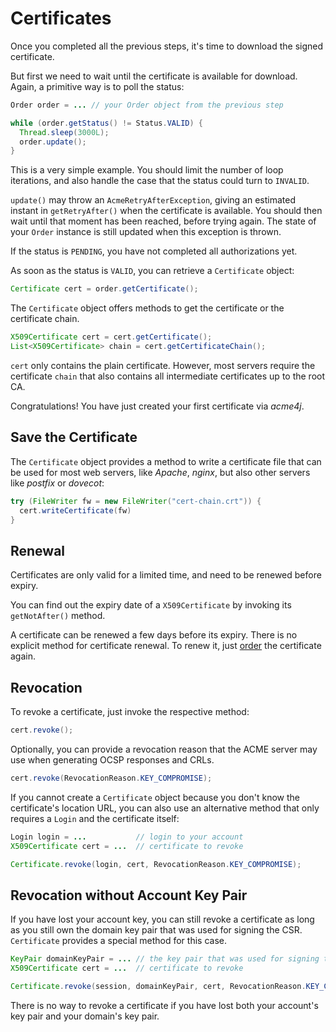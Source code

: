 # Certificates

Once you completed all the previous steps, it's time to download the signed certificate.

But first we need to wait until the certificate is available for download. Again, a primitive way is to poll the status:

```java
Order order = ... // your Order object from the previous step

while (order.getStatus() != Status.VALID) {
  Thread.sleep(3000L);
  order.update();
}
```

This is a very simple example. You should limit the number of loop iterations, and also handle the case that the status could turn to `INVALID`.

`update()` may throw an `AcmeRetryAfterException`, giving an estimated instant in `getRetryAfter()` when the certificate is available. You should then wait until that moment has been reached, before trying again. The state of your `Order` instance is still updated when this exception is thrown.

<div class="alert alert-info" role="alert">

If the status is `PENDING`, you have not completed all authorizations yet.
</div>

As soon as the status is `VALID`, you can retrieve a `Certificate` object:

```java
Certificate cert = order.getCertificate();
```

The `Certificate` object offers methods to get the certificate or the certificate chain.

```java
X509Certificate cert = cert.getCertificate();
List<X509Certificate> chain = cert.getCertificateChain();
```

`cert` only contains the plain certificate. However, most servers require the certificate `chain` that also contains all intermediate certificates up to the root CA.

Congratulations! You have just created your first certificate via _acme4j_.

## Save the Certificate

The `Certificate` object provides a method to write a certificate file that can be used for most web servers, like _Apache_, _nginx_, but also other servers like _postfix_ or _dovecot_:

```java
try (FileWriter fw = new FileWriter("cert-chain.crt")) {
  cert.writeCertificate(fw)
}
```

## Renewal

Certificates are only valid for a limited time, and need to be renewed before expiry.

<div class="alert alert-info" role="alert">

You can find out the expiry date of a `X509Certificate` by invoking its `getNotAfter()` method.
</div>

A certificate can be renewed a few days before its expiry. There is no explicit method for certificate renewal. To renew it, just [order](./order.html) the certificate again.

## Revocation

To revoke a certificate, just invoke the respective method:

```java
cert.revoke();
```

Optionally, you can provide a revocation reason that the ACME server may use when generating OCSP responses and CRLs.

```java
cert.revoke(RevocationReason.KEY_COMPROMISE);
```

If you cannot create a `Certificate` object because you don't know the certificate's location URL, you can also use an alternative method that only requires a `Login` and the certificate itself:

```java
Login login = ...           // login to your account
X509Certificate cert = ...  // certificate to revoke

Certificate.revoke(login, cert, RevocationReason.KEY_COMPROMISE);
```

## Revocation without Account Key Pair

If you have lost your account key, you can still revoke a certificate as long as you still own the domain key pair that was used for signing the CSR. `Certificate` provides a special method for this case.

```java
KeyPair domainKeyPair = ... // the key pair that was used for signing the CSR
X509Certificate cert = ...  // certificate to revoke

Certificate.revoke(session, domainKeyPair, cert, RevocationReason.KEY_COMPROMISE);
```

<div class="alert alert-danger" role="alert">
There is no way to revoke a certificate if you have lost both your account's key pair and your domain's key pair.
</div>